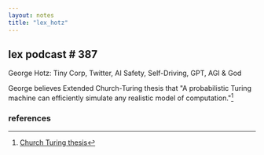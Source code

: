 ```yaml
---
layout: notes
title: "lex_hotz"
---
```


## lex podcast # 387

George Hotz: Tiny Corp, Twitter, AI Safety, Self-Driving, GPT, AGI & God

George believes Extended Church-Turing thesis that "A probabilistic Turing machine can efficiently simulate any realistic model of computation."[^1]




### references

[^1]: [Church Turing thesis](https://en.wikipedia.org/wiki/Church%E2%80%93Turing_thesis#Variations)

